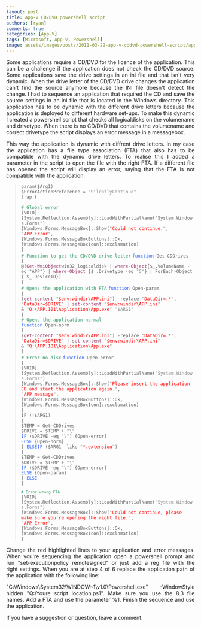 ```yaml
---
layout: post
title: App-V CD/DVD powershell script
authors: [ryan]
comments: true
categories: [App-V]
tags: [Microsoft, App-V, Powershell]
image: assets/images/posts/2011-03-22-app-v-cddvd-powershell-script/app-v-cd-dvd-powershell-script-feature-image.png
---
```

<p style="text-align: justify;">Some applications require a CD/DVD for the licence of the application. This can be a challenge if the application does not check the CD/DVD source. Some applications save the drive settings in an ini file and that isn't very dynamic. When the drive letter of the CD/DVD drive changes the application can't find the source anymore because the INI file doesn't detect the change. I had to sequence an application that required the CD and save the source settings in an ini file that is located in the Windows directory. This application has to be dynamic with the different drive letters because the application is deployed to different hardware set-ups. To make this dynamic I created a powershell script that checks all logicaldisks on the volumename and drivetype. When there is no CD/DVD that contains the volumename and correct drivetype the script displays an error message in a messagebox.</p>
<p style="text-align: justify;">This way the application is dynamic with diffrent drive letters. In my case the application has a file type association (FTA) that also has to be compatible with the dynamic drive letters. To realise this I added a parameter in the script to open the file with the right FTA. If a different file has opened the script will display an error, saying that the FTA is not compatible with the application.</p>

<blockquote><code>param($Arg1)
$ErrorActionPreference = <span style="color: #888888;">"SilentlyContinue"</span>
trap {
</code><code><span style="color: #339966;">
# Global error</span>
[VOID][System.Reflection.Assembly]::LoadWithPartialName("System.Windows.Forms")
[Windows.Forms.MessageBox]::Show(<span style="color: #888888;">"<span style="color: #ff0000;">Could not continue.</span>"</span>,
<span style="color: #888888;">"<span style="color: #ff0000;">APP Error</span>"</span>,
[Windows.Forms.MessageBoxButtons]::Ok,
[Windows.Forms.MessageBoxIcon]::exclamation)
}
</code>
<code><span style="color: #339966;"># Function to get the CD/DVD drive letter</span></code>
<code><span style="color: #3366ff;">function </span>Get-CDDrives
{
@(<span style="color: #993366;">Get-WmiObject</span>win32_logicaldisk | <span style="color: #993366;">where-Object</span>{$_.VolumeName -eq "APP"} | <span style="color: #993366;">where-Object </span>{$_.Drivetype -eq <span style="color: #888888;">"5"</span>} | ForEach-Object { $_.DeviceID})
}
</code>
<code><span style="color: #339966;"># Opens the application with FTA</span></code>
<code><span style="color: #3366ff;">function </span>Open-param
{
(<span style="color: #993366;">get-content</span> "<span style="color: #888888;"><span style="color: #ff0000;">$env:windir\APP.ini</span>"</span>) -replace <span style="color: #888888;">"<span style="color: #ff0000;">DataDir=.*</span>"</span>, <span style="color: #888888;">"<span style="color: #ff0000;">DataDir=$DRIVE</span>"</span> | <span style="color: #993366;">set-content</span> <span style="color: #888888;">"<span style="color: #ff0000;">$env:windir\APP.ini</span>"</span>
</code>
<code>&amp; <span style="color: #888888;">"<span style="color: #ff0000;">Q:\APP.101\Application\App.exe</span>" "$ARG1"</span>
}
</code>
<code><span style="color: #339966;"># Opens the application normal</span>
<span style="color: #3366ff;">function </span>Open-norm
{
(<span style="color: #993366;">get-content</span> <span style="color: #888888;">"<span style="color: #ff0000;">$env:windir\APP.ini</span>"</span>) -replace <span style="color: #888888;">"<span style="color: #ff0000;">DataDir=.*</span>"</span>, <span style="color: #888888;">"<span style="color: #ff0000;">DataDir=$DRIVE</span>"</span> | <span style="color: #993366;">set-content</span> <span style="color: #888888;">"<span style="color: #ff0000;">$env:windir\APP.ini</span>"</span>
</code>
<code>&amp; <span style="color: #888888;">"<span style="color: #ff0000;">Q:\APP.101\Application\App.exe</span>"</span>
}
</code>
<code><span style="color: #339966;"># Error no disc</span></code>
<code><span style="color: #3366ff;">function </span>Open-error
{
[VOID][System.Reflection.Assembly]::LoadWithPartialName(<span style="color: #888888;">"System.Windows.Forms"</span>)
[Windows.Forms.MessageBox]::Show(<span style="color: #888888;">"<span style="color: #ff0000;">Please insert the application CD and start the application again.</span>"</span>,
<span style="color: #888888;">"<span style="color: #ff0000;">APP message</span>"</span>,
[Windows.Forms.MessageBoxButtons]::Ok,
[Windows.Forms.MessageBoxIcon]::exclamation)
}
</code>
<code>IF (!$ARG1)
{
$TEMP = Get-CDDrives
$DRIVE = $TEMP + <span style="color: #888888;">"\"</span>
</code>
<code><span style="color: #3366ff;">IF </span>($DRIVE -eq <span style="color: #888888;">"\"</span>) {Open-error}
<span style="color: #3366ff;">ELSE </span>{Open-norm}
} <span style="color: #3366ff;">ELSEIF </span>($ARG1 -like <span style="color: #888888;">"<span style="color: #ff0000;">*.extension</span>"</span>)
{
$TEMP = Get-CDDrives
$DRIVE = $TEMP + <span style="color: #888888;">"\"</span>
<span style="color: #3366ff;">IF </span>($DRIVE -eq <span style="color: #888888;">"\"</span>) {Open-error}
<span style="color: #3366ff;">ELSE </span>{Open-param}
</code>
<code>} <span style="color: #3366ff;">ELSE</span>
{
<code><span style="color: #339966;">
# Error wrong FTA</span></code>
[VOID][System.Reflection.Assembly]::LoadWithPartialName(<span style="color: #888888;">"System.Windows.Forms"</span>)
[Windows.Forms.MessageBox]::Show(<span style="color: #888888;">"<span style="color: #ff0000;">Could not continue, please make sure you're opening the right file.</span>"</span>,
<span style="color: #888888;">"<span style="color: #ff0000;">APP Error</span>"</span>,
[Windows.Forms.MessageBoxButtons]::Ok,
[Windows.Forms.MessageBoxIcon]::exclamation)
}</code></blockquote>
<p style="text-align: justify;">Change the red highlighted lines to your application and error messages. When you're sequencing the application open a powershell prompt and run "set-executionpolicy remotesigned" or just add a reg file with the right settings. When you are at step 4 of 6 replace the application path of the application with the following line:</p>
<p style="text-align: justify;">"C:\Windows\System32\WINDOW~1\v1.0\Powershell.exe" -WindowStyle hidden "Q:\Youre script location.ps1". Make sure you use the 8.3 file names. Add a FTA and use the parameter %1. Finish the sequence and use the application.</p>
<p style="text-align: justify;">If you have a suggestion or question, leave a comment.</p>
